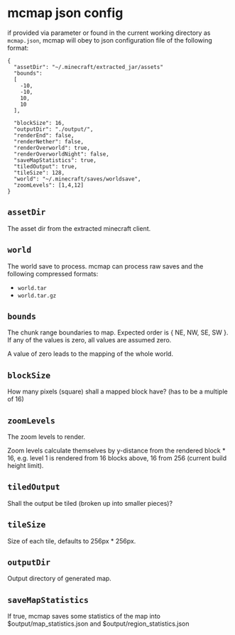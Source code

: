 # mcmap json config

if provided via parameter or found in the current working directory as `mcmap.json`,
mcmap will obey to json configuration file of the following format:

    {
      "assetDir": "~/.minecraft/extracted_jar/assets"
      "bounds": 
      [
        -10,
        -10,
        10,
        10
      ],

      "blockSize": 16,
      "outputDir": "./output/",
      "renderEnd": false,
      "renderNether": false,
      "renderOverworld": true,
      "renderOverworldNight": false,
      "saveMapStatistics": true,
      "tiledOutput": true,
      "tileSize": 128,
      "world": "~/.minecraft/saves/worldsave",
      "zoomLevels": [1,4,12]
    }

## `assetDir`

The asset dir from the extracted minecraft client.

## `world`

The world save to process. mcmap can process raw saves and the following compressed formats:

- `world.tar`
- `world.tar.gz`

## `bounds`

The chunk range boundaries to map. Expected order is { NE, NW, SE, SW }.
If any of the values is zero, all values are assumed zero.

A value of zero leads to the mapping of the whole world.

## `blockSize`

How many pixels (square) shall a mapped block have? (has to be a multiple of 16)

## `zoomLevels`

The zoom levels to render.

Zoom levels calculate themselves by y-distance from the rendered block * 16, e.g.
level 1 is rendered from 16 blocks above, 16 from 256 (current build height limit). 

## `tiledOutput`

Shall the output be tiled (broken up into smaller pieces)?

## `tileSize`

Size of each tile, defaults to 256px * 256px.

## `outputDir`

Output directory of generated map.

## `saveMapStatistics`

If true, mcmap saves some statistics of the map into $output/map_statistics.json
and $output/region_statistics.json
